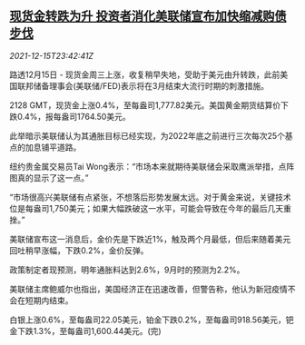 <!--1639612863000-->
[现货金转跌为升 投资者消化美联储宣布加快缩减购债步伐](https://cn.reuters.com/article/global-precious-metal-drv-1216-idCNKBS2IU2CK)
------

<div><i>2021-12-15T23:42:41Z</i></div><p>路透12月15日 - 现货金周三上涨，收复稍早失地，受助于美元由升转跌，此前美国联邦储备理事会(美联储/FED)表示将在3月结束大流行时期的刺激措施。</p><p>2128 GMT，现货金上涨0.4%，至每盎司1,777.82美元。美国黄金期货结算价下跌0.4%，报每盎司1764.50美元。</p><p>此举暗示美联储认为其通胀目标已经实现，为2022年底之前进行三次每次25个基点的加息铺平道路。</p><p>纽约贵金属交易员Tai Wong表示：“市场本来就期待美联储会采取鹰派举措，点阵图真的显示了这一点。”</p><p>“市场很高兴美联储有点紧张，不想落后形势发展太远。对于黄金来说，关键技术位是每盎司1,750美元；如果大幅跌破这一水平，可能会导致在今年的最后几天重挫。”</p><p>美联储宣布这一消息后，金价先是下跌近1%，触及两个月最低，但后来随着美元回吐稍早涨幅，下跌0.2%，金价反弹。</p><p>政策制定者现预测，明年通胀料达到2.6%，9月时的预测为2.2%。</p><p>美联储主席鲍威尔也指出，美国经济正在迅速改善，但警告称，他认为新冠疫情不会在短期内结束。</p><p>白银上涨0.6%，至每盎司22.05美元，铂金下跌0.2%，至每盎司918.56美元，钯金下跌1.3%，至每盎司1,600.44美元。(完)</p>
